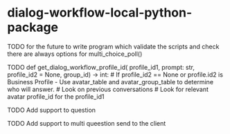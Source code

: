 # dialog-workflow-local-python-package

TODO for the future to write program which validate the scripts and check there are always options for multi_choice_poll()<br>

TODO def get_dialog_workflow_profile_id( profile_id1, prompt: str, profile_id2 = None, group_id) -> int:
    # If profile_id2 == None or profile.id2 is Business Profile - Use avatar_table and avatar_group_table to determine who will answer.
    # Look on previous conversations
    # Look for relevant avatar profile_id for the profile_id1

TODO Add support to question

TODO Add support to multi queestion send to the client
